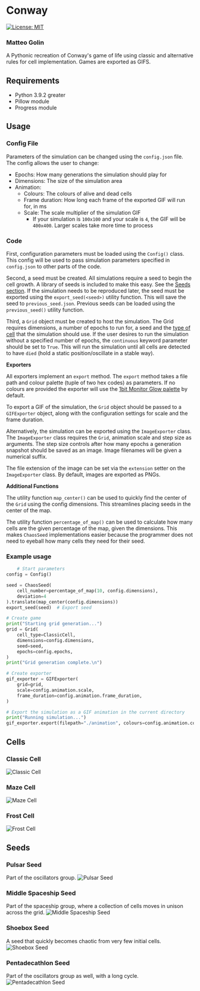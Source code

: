 # Conway

[![License: MIT](https://img.shields.io/badge/License-MIT-black.svg)](https://opensource.org/licenses/MIT)

### Matteo Golin

A Pythonic recreation of Conway's game of life using classic and alternative rules for cell implementation. Games are
exported as GIFS.

## Requirements
- Python 3.9.2 greater
- Pillow module
- Progress module

## Usage

### Config File

Parameters of the simulation can be changed using the `config.json` file. The config allows the user to change:

- Epochs: How many generations the simulation should play for
- Dimensions: The size of the simulation area
- Animation:
    - Colours: The colours of alive and dead cells
    - Frame duration: How long each frame of the exported GIF will run for, in ms
    - Scale: The scale multiplier of the simulation GIF
        - If your simulation is `100x100` and your scale is `4`, the GIF will be `400x400`. Larger scales take more time
          to process

### Code

First, configuration parameters must be loaded using the `Config()` class. This config will be used to pass simulation
parameters specified in `config.json` to other parts of the code.

Second, a seed must be created. All simulations require a seed to begin the cell growth. A library of seeds is included
to make this easy. See the [Seeds section](#seeds). If the simulation needs to be reproduced later, the seed must be
exported using the `export_seed(<seed>)` utility function. This will save the seed to `previous_seed.json`. Previous
seeds can be loaded using the `previous_seed()` utility function.

Third, a `Grid` object must be created to host the simulation. The Grid requires dimensions, a number of epochs to run
for, a seed and the [type of cell](#cells) that the simulation should use.
If the user desires to run the simulation without a specified number of epochs, the `continuous` keyword parameter
should be set to `True`. This will run the simulation until all cells are detected to have `died` (hold a static
position/oscillate in a stable way).

**Exporters**

All exporters implement an `export` method. The `export` method takes a file path and colour palette (tuple of two hex
codes) as parameters. If no colours are provided the exporter will use the
[1bit Monitor Glow palette](https://lospec.com/palette-list/1bit-monitor-glow) by default.

To export a GIF of the simulation, the `Grid` object should be passed to a `GIFExporter` object, along with the
configuration settings for scale and the frame duration.

Alternatively, the simulation can be exported using the `ImageExporter` class. The `ImageExporter` class requires the
`Grid`, animation scale and step size as arguments. The step size controls after how many epochs a generation snapshot
should be saved as an image. Image filenames will be given a numerical suffix.

The file extension of the image can be set via the `extension` setter on the `ImageExporter` class. By default, images
are exported as PNGs.

**Additional Functions**

The utility function `map_center()` can be used to quickly find the center of the `Grid` using the config dimensions.
This streamlines placing seeds in the center of the map.

The utility function `percentage_of_map()` can be used to calculate how many cells are the given percentage of the map,
given the dimensions. This makes `ChaosSeed` implementations easier because the programmer does not need to eyeball how
many cells they need for their seed.

### Example usage

```Python
    # Start parameters
config = Config()

seed = ChaosSeed(
    cell_number=percentage_of_map(10, config.dimensions),
    deviation=4
).translate(map_center(config.dimensions))
export_seed(seed)  # Export seed

# Create game
print("Starting grid generation...")
grid = Grid(
    cell_type=ClassicCell,
    dimensions=config.dimensions,
    seed=seed,
    epochs=config.epochs,
)
print("Grid generation complete.\n")

# Create exporter
gif_exporter = GIFExporter(
    grid=grid,
    scale=config.animation.scale,
    frame_duration=config.animation.frame_duration,
)

# Export the simulation as a GIF animation in the current directory
print("Running simulation...")
gif_exporter.export(filepath="./animation", colours=config.animation.colours)
```

## Cells

### Classic Cell

![Classic Cell](./docs/classic.gif)

### Maze Cell

![Maze Cell](./docs/maze.gif)

### Frost Cell

![Frost Cell](./docs/frost.gif)

## Seeds

### Pulsar Seed

Part of the oscillators group.
![Pulsar Seed](./docs/pulsar.gif)

### Middle Spaceship Seed

Part of the spaceship group, where a collection of cells moves in unison across the grid.
![Middle Spaceship Seed](./docs/middlespaceship.gif)

### Shoebox Seed

A seed that quickly becomes chaotic from very few initial cells.
![Shoebox Seed](./docs/shoebox.gif)

### Pentadecathlon Seed

Part of the oscillators group as well, with a long cycle.
![Pentadecathlon Seed](./docs/pentadecathlon.gif)
